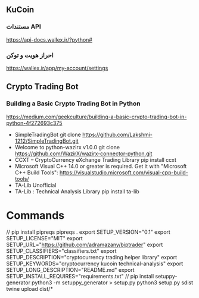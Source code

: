 ## KuCoin

###  مستندات API
https://api-docs.wallex.ir/?python#

### احراز هویت و توکن
https://wallex.ir/app/my-account/settings

## Crypto Trading Bot

### Building a Basic Crypto Trading Bot in Python
https://medium.com/geekculture/building-a-basic-crypto-trading-bot-in-python-4f272693c375


* SimpleTradingBot
  git clone https://github.com/Lakshmi-1212/SimpleTradingBot.git
* Welcome to python-wazirx v1.0.0
  git clone https://github.com/WazirX/wazirx-connector-python.git
* CCXT – CryptoCurrency eXchange Trading Library
  pip install ccxt
* Microsoft Visual C++ 14.0 or greater is required. Get it with "Microsoft C++ Build Tools":
  https://visualstudio.microsoft.com/visual-cpp-build-tools/
* TA-Lib Unofficial
* TA-Lib : Technical Analysis Library
  pip install ta-lib
  
# Commands
// pip install pipreqs
pipreqs .
export SETUP_VERSION="0.1"
export SETUP_LICENSE="MIT"
export SETUP_URL="https://github.com/adramazany/biptrader"
export SETUP_CLASSIFIERS="classifiers.txt"
export SETUP_DESCRIPTION="cryptocurrency trading helper library"
export SETUP_KEYWORDS="cryptocurrency kucoin technical-analysis"
export SETUP_LONG_DESCRIPTION="README.md"
export SETUP_INSTALL_REQUIRES="requirements.txt"
// pip install setuppy-generator
python3 -m setuppy_generator > setup.py
python3 setup.py sdist
twine upload dist/*
